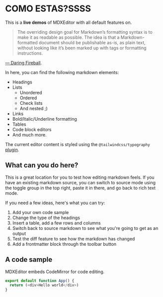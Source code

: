# COMO ESTAS?SSSS

This is a **live demos** of MDXEditor with all default features on.

> The overriding design goal for Markdown’s formatting syntax is to make it as readable as possible.
> The idea is that a Markdown-formatted document should be publishable as-is, as plain text,
> without looking like it’s been marked up with tags or formatting instructions.

[— Daring Fireball](https://daringfireball.net/projects/markdown/).

In here, you can find the following markdown elements:

* Headings
* Lists
  * Unordered
  * Ordered
  * Check lists
  * And nested ;)
* Links
* Bold/Italic/Underline formatting
* Tables
* Code block editors
* And much more.

The current editor content is styled using the `@tailwindcss/typography` [plugin](https://tailwindcss.com/docs/typography-plugin).

## What can you do here?

This is a great location for you to test how editing markdown feels. If you have an existing markdown source, you can switch to source mode using the toggle group in the top right, paste it in there, and go back to rich text mode.

If you need a few ideas, here's what you can try:

1. Add your own code sample
2. Change the type of the headings
3. Insert a table, add a few rows and columns
4. Switch back to source markdown to see what you're going to get as an output
5. Test the diff feature to see how the markdown has changed
6. Add a frontmatter block through the toolbar button

## A code sample

MDXEditor embeds CodeMirror for code editing.

```ts
export default function App() {
  return (<div>Hello world</div>)
}
```